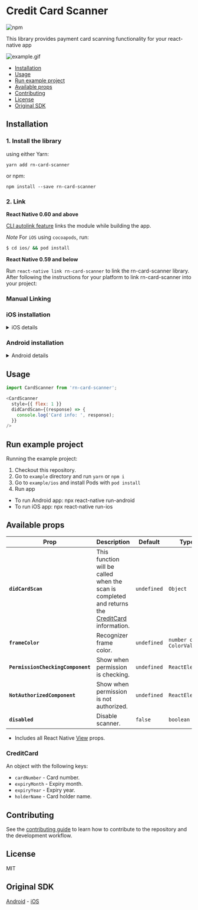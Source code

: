 # Credit Card Scanner
![npm](https://img.shields.io/npm/dm/rn-card-scanner?logo=npm)

This library provides payment card scanning functionality for your react-native app

![example.gif](example.gif)

- [Installation](#installation)
- [Usage](#usage)
- [Run example project](#run-example-project)
- [Available props](#available-props)
- [Contributing](#contributing)
- [License](#license)
- [Original SDK](#original-sdk)

## Installation

### 1. Install the library

using either Yarn:

```
yarn add rn-card-scanner
```

or npm:

```
npm install --save rn-card-scanner
```

### 2. Link

**React Native 0.60 and above**

[CLI autolink feature](https://github.com/react-native-community/cli/blob/master/docs/autolinking.md) links the module while building the app.

_Note_ For `iOS` using `cocoapods`, run:

```bash
$ cd ios/ && pod install
```

**React Native 0.59 and below**

Run `react-native link rn-card-scanner` to link the rn-card-scanner library.
After following the instructions for your platform to link rn-card-scanner into your project:

### Manual Linking

### iOS installation

<details>
  <summary>iOS details</summary>

### Using [CocoaPods](https://cocoapods.org/)

Add the following to your `Podfile` and run `pod install`:

```ruby
 pod 'RNCardScanner', :path => '../node_modules/rn-card-scanner'
```

</details>

### Android installation

<details>
  <summary>Android details</summary>

Run `react-native link rn-card-scanner` to link the rn-card-scanner library.

#### **android/settings.gradle**

```gradle
include ':reactnativecardscanner'
project(':reactnativecardscanner').projectDir = new File(rootProject.projectDir, '../node_modules/rn-card-scanner/android')
```

#### **android/app/build.gradle**

From version >= 5.0.0, you have to apply these changes:

```diff
dependencies {
   ...
+    implementation project(':reactnativecardscanner')
}
```

#### **android/gradle.properties**

Migrating to AndroidX (needs version >= 5.0.0):

```gradle.properties
android.useAndroidX=true
android.enableJetifier=true
```

#### **Then, in android/app/src/main/java/your/package/MainApplication.java:**

On top, where imports are:

```java
import com.reactnativecardscanner.CardScannerPackage;
```

```java
@Override
protected List<ReactPackage> getPackages() {
    return Arrays.asList(
            new MainReactPackage(),
            new CardScannerPackage()
    );
}
```

</details>

## Usage

```javascript
import CardScanner from 'rn-card-scanner';
```

```js
<CardScanner
  style={{ flex: 1 }}
  didCardScan={(response) => {
    console.log('Card info: ', response);
  }}
/>
```

## Run example project

Running the example project:

1. Checkout this repository.
2. Go to `example` directory and run `yarn` or `npm i`
3. Go to `example/ios` and install Pods with `pod install`
4. Run app

- To run Android app: npx react-native run-android
- To run iOS app: npx react-native run-ios

## Available props

| Prop                              | Description                                                                                                    | Default     | Type                   |
| --------------------------------- | -------------------------------------------------------------------------------------------------------------- | ----------- | ---------------------- |
| **`didCardScan`**                 | This function will be called when the scan is completed and returns the [CreditCard](#creditcard) information. | `undefined` | `Object`               |
| **`frameColor`**                  | Recognizer frame color.                                                                                        | `undefined` | `number or ColorValue` |
| **`PermissionCheckingComponent`** | Show when permission is checking.                                                                              | `undefined` | `ReactElement`         |
| **`NotAuthorizedComponent`**      | Show when permission is not authorized.                                                                        | `undefined` | `ReactElement`         |
| **`disabled`**                    | Disable scanner.                                                                                               | `false` | `boolean`         |

- Includes all React Native [View](https://reactnative.dev/docs/view#props) props.

### CreditCard

An object with the following keys:

- `cardNumber` - Card number.
- `expiryMonth` - Expiry month.
- `expiryYear` - Expiry year.
- `holderName` - Card holder name.

## Contributing

See the [contributing guide](CONTRIBUTING.md) to learn how to contribute to the repository and the development workflow.

## License

MIT

## Original SDK

[Android](https://github.com/faceterteam/PayCards_Android) - [iOS](https://github.com/faceterteam/PayCards_iOS)
